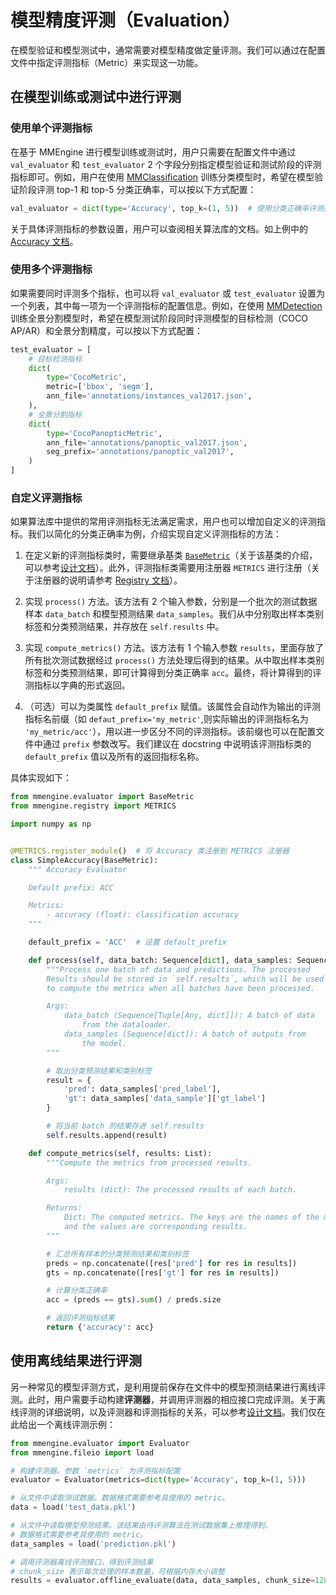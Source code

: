 # 模型精度评测（Evaluation）

在模型验证和模型测试中，通常需要对模型精度做定量评测。我们可以通过在配置文件中指定评测指标（Metric）来实现这一功能。

## 在模型训练或测试中进行评测

### 使用单个评测指标

在基于 MMEngine 进行模型训练或测试时，用户只需要在配置文件中通过 `val_evaluator` 和 `test_evaluator` 2 个字段分别指定模型验证和测试阶段的评测指标即可。例如，用户在使用 [MMClassification](https://github.com/open-mmlab/mmclassification) 训练分类模型时，希望在模型验证阶段评测 top-1 和 top-5 分类正确率，可以按以下方式配置：

```python
val_evaluator = dict(type='Accuracy', top_k=(1, 5))  # 使用分类正确率评测指标
```

关于具体评测指标的参数设置，用户可以查阅相关算法库的文档。如上例中的 [Accuracy 文档](https://mmclassification.readthedocs.io/en/1.x/api/generated/mmcls.evaluation.Accuracy.html#mmcls.evaluation.Accuracy)。

### 使用多个评测指标

如果需要同时评测多个指标，也可以将 `val_evaluator` 或 `test_evaluator` 设置为一个列表，其中每一项为一个评测指标的配置信息。例如，在使用 [MMDetection](https://github.com/open-mmlab/mmdetection) 训练全景分割模型时，希望在模型测试阶段同时评测模型的目标检测（COCO AP/AR）和全景分割精度，可以按以下方式配置：

```python
test_evaluator = [
    # 目标检测指标
    dict(
        type='CocoMetric',
        metric=['bbox', 'segm'],
        ann_file='annotations/instances_val2017.json',
    ),
    # 全景分割指标
    dict(
        type='CocoPanopticMetric',
        ann_file='annotations/panoptic_val2017.json',
        seg_prefix='annotations/panoptic_val2017',
    )
]
```

### 自定义评测指标

如果算法库中提供的常用评测指标无法满足需求，用户也可以增加自定义的评测指标。我们以简化的分类正确率为例，介绍实现自定义评测指标的方法：

1. 在定义新的评测指标类时，需要继承基类 [`BaseMetric`](mmengine.evaluator.BaseMetric)（关于该基类的介绍，可以参考[设计文档](../design/evaluation.md)）。此外，评测指标类需要用注册器 `METRICS` 进行注册（关于注册器的说明请参考 [Registry 文档](../advanced_tutorials/registry.md)）。

2. 实现 `process()` 方法。该方法有 2 个输入参数，分别是一个批次的测试数据样本 `data_batch` 和模型预测结果 `data_samples`。我们从中分别取出样本类别标签和分类预测结果，并存放在 `self.results` 中。

3. 实现 `compute_metrics()` 方法。该方法有 1 个输入参数 `results`，里面存放了所有批次测试数据经过 `process()` 方法处理后得到的结果。从中取出样本类别标签和分类预测结果，即可计算得到分类正确率 `acc`。最终，将计算得到的评测指标以字典的形式返回。

4. （可选）可以为类属性 `default_prefix` 赋值。该属性会自动作为输出的评测指标名前缀（如 `defaut_prefix='my_metric'`,则实际输出的评测指标名为 `'my_metric/acc'`），用以进一步区分不同的评测指标。该前缀也可以在配置文件中通过 `prefix` 参数改写。我们建议在 docstring 中说明该评测指标类的 `default_prefix` 值以及所有的返回指标名称。

具体实现如下：

```python
from mmengine.evaluator import BaseMetric
from mmengine.registry import METRICS

import numpy as np


@METRICS.register_module()  # 将 Accuracy 类注册到 METRICS 注册器
class SimpleAccuracy(BaseMetric):
    """ Accuracy Evaluator

    Default prefix: ACC

    Metrics:
        - accuracy (float): classification accuracy
    """

    default_prefix = 'ACC'  # 设置 default_prefix

    def process(self, data_batch: Sequence[dict], data_samples: Sequence[dict]):
        """Process one batch of data and predictions. The processed
        Results should be stored in `self.results`, which will be used
        to compute the metrics when all batches have been processed.

        Args:
            data_batch (Sequence[Tuple[Any, dict]]): A batch of data
                from the dataloader.
            data_samples (Sequence[dict]): A batch of outputs from
                the model.
        """

        # 取出分类预测结果和类别标签
        result = {
            'pred': data_samples['pred_label'],
            'gt': data_samples['data_sample']['gt_label']
        }

        # 将当前 batch 的结果存进 self.results
        self.results.append(result)

    def compute_metrics(self, results: List):
        """Compute the metrics from processed results.

        Args:
            results (dict): The processed results of each batch.

        Returns:
            Dict: The computed metrics. The keys are the names of the metrics,
            and the values are corresponding results.
        """

        # 汇总所有样本的分类预测结果和类别标签
        preds = np.concatenate([res['pred'] for res in results])
        gts = np.concatenate([res['gt'] for res in results])

        # 计算分类正确率
        acc = (preds == gts).sum() / preds.size

        # 返回评测指标结果
        return {'accuracy': acc}
```

## 使用离线结果进行评测

另一种常见的模型评测方式，是利用提前保存在文件中的模型预测结果进行离线评测。此时，用户需要手动构建**评测器**，并调用评测器的相应接口完成评测。关于离线评测的详细说明，以及评测器和评测指标的关系，可以参考[设计文档](../design/evaluation.md)。我们仅在此给出一个离线评测示例：

```python
from mmengine.evaluator import Evaluator
from mmengine.fileio import load

# 构建评测器。参数 `metrics` 为评测指标配置
evaluator = Evaluator(metrics=dict(type='Accuracy', top_k=(1, 5)))

# 从文件中读取测试数据。数据格式需要参考具使用的 metric。
data = load('test_data.pkl')

# 从文件中读取模型预测结果。该结果由待评测算法在测试数据集上推理得到。
# 数据格式需要参考具使用的 metric。
data_samples = load('prediction.pkl')

# 调用评测器离线评测接口，得到评测结果
# chunk_size 表示每次处理的样本数量，可根据内存大小调整
results = evaluator.offline_evaluate(data, data_samples, chunk_size=128)

```
